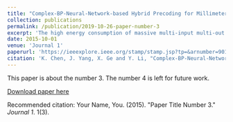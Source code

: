 ```yaml
---
title: "Complex-BP-Neural-Network-based Hybrid Precoding for Millimeter Wave Multiuser Massive MIMO Systems"
collection: publications
permalink: /publication/2019-10-26-paper-number-3
excerpt: 'The high energy consumption of massive multi-input multi-out (MIMO) system has become a prominent problem in the millimeter wave(mm-Wave) communication scenario. The hybrid precoding technology greatly reduces the number of radio frequency (RE) chains by handing over part of the coding work to the phase shifting network, which can effectively improve energy efficiency. However, conventional hybrid precoding algorithms based on mathematical means often suffer from performance loss and high computational complexity. In this paper, a novel BPneural-network-enabled hybrid precoding algorithm is proposed, in which the full-digital zero-forcing(ZF) precoding is set as the training target. Considering that signals at the base station are complex, we choose the complex neural network that has a richer representational capacity. Besides, we present the activation function of the complex neural network and the gradient derivation of the back propagation process. Simulation results demonstrate that the performance of the proposed hybrid precoding algorithm can optimally approximate the ZF precoding.'
date: 2015-10-01
venue: 'Journal 1'
paperurl: 'https://ieeexplore.ieee.org/stamp/stamp.jsp?tp=&arnumber=9018725'
citation: 'K. Chen, J. Yang, X. Ge and Y. Li, "Complex-BP-Neural-Network-based Hybrid Precoding for Millimeter Wave Multiuser Massive MIMO Systems," 2019 Computing, Communications and IoT Applications (ComComAp), Shenzhen, China, 2019, pp. 100-105, doi: 10.1109/ComComAp46287.2019.9018725.'
---
```

This paper is about the number 3. The number 4 is left for future work.

[Download paper here](http://academicpages.github.io/files/paper3.pdf)

Recommended citation: Your Name, You. (2015). "Paper Title Number 3." <i>Journal 1</i>. 1(3).
